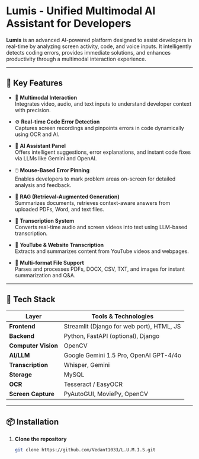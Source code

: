 # Lumis - Unified Multimodal AI Assistant for Developers

**Lumis** is an advanced AI-powered platform designed to assist developers in real-time by analyzing screen activity, code, and voice inputs. It intelligently detects coding errors, provides immediate solutions, and enhances productivity through a multimodal interaction experience.

---

## 🚀 Key Features

- 🧠 **Multimodal Interaction**  
  Integrates video, audio, and text inputs to understand developer context with precision.

- ⚙️ **Real-time Code Error Detection**  
  Captures screen recordings and pinpoints errors in code dynamically using OCR and AI.

- 💬 **AI Assistant Panel**  
  Offers intelligent suggestions, error explanations, and instant code fixes via LLMs like Gemini and OpenAI.

- 🖱️ **Mouse-Based Error Pinning**  
  Enables developers to mark problem areas on-screen for detailed analysis and feedback.

- 🔗 **RAG (Retrieval-Augmented Generation)**  
  Summarizes documents, retrieves context-aware answers from uploaded PDFs, Word, and text files.

- 🧾 **Transcription System**  
  Converts real-time audio and screen videos into text using LLM-based transcription.

- 🎥 **YouTube & Website Transcription**  
  Extracts and summarizes content from YouTube videos and webpages.

- 📄 **Multi-format File Support**  
  Parses and processes PDFs, DOCX, CSV, TXT, and images for instant summarization and Q&A.



---

## 🧩 Tech Stack

| Layer              | Tools & Technologies                              |
|--------------------|---------------------------------------------------|
| **Frontend**       | Streamlit (Django for web port), HTML, JS         |
| **Backend**        | Python, FastAPI (optional), Django                |
| **Computer Vision**| OpenCV                                            |
| **AI/LLM**         | Google Gemini 1.5 Pro, OpenAI GPT-4/4o            |
| **Transcription**  | Whisper, Gemini                                   |
| **Storage**        | MySQL                                             |
| **OCR**            | Tesseract / EasyOCR                               |
| **Screen Capture** | PyAutoGUI, MoviePy, OpenCV                        |

---

## 📦 Installation

1. **Clone the repository**  
   ```bash
   git clone https://github.com/Vedant1033/L.U.M.I.S.git
  
